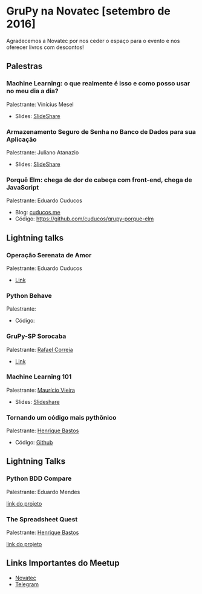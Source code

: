 # GruPy na Novatec [setembro de 2016]

Agradecemos a Novatec por nos ceder o espaço para o evento e nos oferecer livros com descontos!

## Palestras

### Machine Learning: o que realmente é isso e como posso usar no meu dia a dia?
Palestrante: Vinícius Mesel

* Slides: [SlideShare](http://pt.slideshare.net/ViniciusMesel/machine-learning-o-que-isso)

### Armazenamento Seguro de Senha no Banco de Dados para sua Aplicação
Palestrante: Juliano Atanazio

* Slides: [SlideShare](http://pt.slideshare.net/spjuliano)

### Porquê Elm: chega de dor de cabeça com front-end, chega de JavaScript
Palestrante: Eduardo Cuducos

* Blog: [cuducos.me](http://cuducos.me/2016/09/17/porque-elm.html/)
* Código: https://github.com/cuducos/grupy-porque-elm

## Lightning talks

### Operação Serenata de Amor
Palestrante: Eduardo Cuducos

* [Link](http://catarse.me/serenata)

### Python Behave
Palestrante:

* Código:

### GruPy-SP Sorocaba
Palestrante: [Rafael Correia](http://blog.abraseucodigo.com.br/video-12-grupo-de-estudos-python.html)

* [Link](https://groups.google.com/forum/#!forum/python-sorocaba)

### Machine Learning 101
Palestrante: [Maurício Vieira](http://github.com/mauriciovieira)

* Slides: [Slideshare](http://www.slideshare.net/mauriciovieira/machine-learning-101-speakerdeck)

### Tornando um código mais pythônico
Palestrante: [Henrique Bastos](http://github.com/henriquebastos)

* Código: [Github](https://github.com/henriquebastos/the-spreadsheet-quest)

## Lightning Talks

### Python BDD Compare

Palestrante: Eduardo Mendes

[link do projeto](https://github.com/z4r4tu5tr4/python-bdd-compare)

### The Spreadsheet Quest

Palestrante: [Henrique Bastos](http://henriquebastos.net/)

[link do projeto](https://github.com/henriquebastos/the-spreadsheet-quest/)


## Links Importantes do Meetup
- [Novatec](https://novatec.com.br/)
- [Telegram](https://telegram.me/grupysaopaulo)
